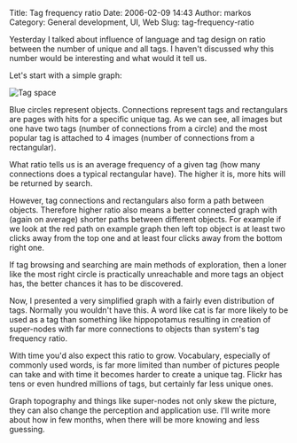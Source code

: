 Title: Tag frequency ratio
Date: 2006-02-09 14:43
Author: markos
Category: General development, UI, Web
Slug: tag-frequency-ratio

Yesterday I talked about influence of language and tag design on ratio
between the number of unique and all tags. I haven't discussed why this
number would be interesting and what would it tell us.

Let's start with a simple graph:

![Tag space](http://markos.gaivo.net/images/tag-graph.jpg)

Blue circles represent objects. Connections represent tags and
rectangulars are pages with hits for a specific unique tag. As we can
see, all images but one have two tags (number of connections from a
circle) and the most popular tag is attached to 4 images (number of
connections from a rectangular).

What ratio tells us is an average frequency of a given tag (how many
connections does a typical rectangular have). The higher it is, more
hits will be returned by search.

However, tag connections and rectangulars also form a path between
objects. Therefore higher ratio also means a better connected graph with
(again on average) shorter paths between different objects. For example
if we look at the red path on example graph then left top object is at
least two clicks away from the top one and at least four clicks away
from the bottom right one.

If tag browsing and searching are main methods of exploration, then a
loner like the most right circle is practically unreachable and more
tags an object has, the better chances it has to be discovered.

Now, I presented a very simplified graph with a fairly even distribution
of tags. Normally you wouldn't have this. A word like cat is far more
likely to be used as a tag than something like hippopotamus resulting in
creation of super-nodes with far more connections to objects than
system's tag frequency ratio.

With time you'd also expect this ratio to grow. Vocabulary, especially
of commonly used words, is far more limited than number of pictures
people can take and with time it becomes harder to create a unique tag.
Flickr has tens or even hundred millions of tags, but certainly far less
unique ones.

Graph topography and things like super-nodes not only skew the picture,
they can also change the perception and application use. I'll write more
about how in few months, when there will be more knowing and less
guessing.

